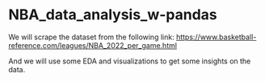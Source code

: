 # NBA_data_analysis_w-pandas

We will scrape the dataset from the following link: https://www.basketball-reference.com/leagues/NBA_2022_per_game.html

And we will use some EDA and visualizations to get some insights on the data.

